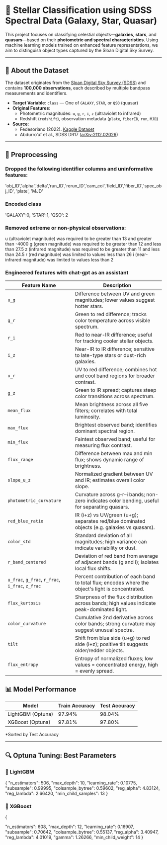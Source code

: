 # 🌌 Stellar Classification using SDSS Spectral Data (Galaxy, Star, Quasar)

This project focuses on classifying celestial objects—**galaxies**, **stars**, and **quasars**—based on their **photometric and spectral characteristics**. Using machine learning models trained on enhanced feature representations, we aim to distinguish object types captured by the Sloan Digital Sky Survey.

---

## 📄 About the Dataset

The dataset originates from the [Sloan Digital Sky Survey (SDSS)](https://www.kaggle.com/fedesoriano/stellar-classification-dataset-sdss17) and contains **100,000 observations**, each described by multiple bandpass measurements and identifiers.

- **Target Variable**: `class` — One of `GALAXY`, `STAR`, or `QSO` (quasar)
- **Original Features**:
  - Photometric magnitudes: `u`, `g`, `r`, `i`, `z` (ultraviolet to infrared)
  - Redshift (`redshift`), observation metadata (`plate`, `fiberID`, `run`, `MJD`)
- **Source**:
  - Fedesoriano (2022). [Kaggle Dataset](https://www.kaggle.com/fedesoriano/stellar-classification-dataset-sdss17)
  - Abdurro’uf et al., SDSS DR17 ([arXiv:2112.02026](https://arxiv.org/abs/2112.02026))

---

## 🔧 Preprocessing

### Dropped the following identifier columns and uninformative features:
'obj_ID','alpha','delta','run_ID','rerun_ID','cam_col','field_ID','fiber_ID','spec_obj_ID', 'plate', 'MJD'

### Encoded class
'GALAXY':0, 'STAR':1, 'QSO': 2

### Removed extreme or non-physical observations:
u (ultraviolet magnitude) was required to be greater than 13 and greater than -4000
g (green magnitude) was required to be greater than 12 and less than 27.5
z (infrared magnitude) was required to be greater than 11 and less than 24.5
r (red magnitude) was limited to values less than 26
i (near-infrared magnitude) was limited to values less than 2

### Engineered features with chat-gpt as an assistant
| Feature Name                                     | Description                                                                                        |
| ------------------------------------------------ | -------------------------------------------------------------------------------------------------- |
| `u_g`                                            | Difference between UV and green magnitudes; lower values suggest hotter stars.                     |
| `g_r`                                            | Green to red difference; tracks color temperature across visible spectrum.                         |
| `r_i`                                            | Red to near-IR difference; useful for tracking cooler stellar objects.                             |
| `i_z`                                            | Near-IR to IR difference; sensitive to late-type stars or dust-rich galaxies.                      |
| `u_r`                                            | UV to red difference; combines hot and cool band regions for broader contrast.                     |
| `g_z`                                            | Green to IR spread; captures steep color transitions across spectrum.                              |
| `mean_flux`                                      | Mean brightness across all five filters; correlates with total luminosity.                         |
| `max_flux`                                       | Brightest observed band; identifies dominant spectral region.                                      |
| `min_flux`                                       | Faintest observed band; useful for measuring flux contrast.                                        |
| `flux_range`                                     | Difference between max and min flux; shows dynamic range of brightness.                            |
| `slope_u_z`                                      | Normalized gradient between UV and IR; estimates overall color slope.                              |
| `photometric_curvature`                          | Curvature across g–r–i bands; non-zero indicates color bending, useful for separating quasars.     |
| `red_blue_ratio`                                 | IR (i+z) vs UV/green (u+g); separates red/blue dominated objects (e.g. galaxies vs quasars).       |
| `color_std`                                      | Standard deviation of all magnitudes; high variance can indicate variability or dust.              |
| `r_band_centered`                                | Deviation of red band from average of adjacent bands (g and i); isolates local flux shifts.        |
| `u_frac`, `g_frac`, `r_frac`, `i_frac`, `z_frac` | Percent contribution of each band to total flux; encodes where the object's light is concentrated. |
| `flux_kurtosis`                                  | Sharpness of the flux distribution across bands; high values indicate peak-dominated light.        |
| `color_curvature`                                | Cumulative 2nd derivative across color bands; strong curvature may suggest unusual spectra.        |
| `tilt`                                           | Shift from blue side (u+g) to red side (i+z); positive tilt suggests older/redder objects.         |
| `flux_entropy`                                   | Entropy of normalized fluxes; low values = concentrated energy, high = evenly spread.              |


## 📊 Model Performance

| Model              | Train Accuracy | Test Accuracy |
|--------------------|----------------|---------------|
| LightGBM (Optuna)  | 97.94%         | 98.04%        |
| XGBoost (Optuna)   | 97.81%         | 97.80%        |

*Sorted by Test Accuracy

---

## 🔍 Optuna Tuning: Best Parameters

### 🔹 LightGBM

{
  "n_estimators": 506,
  "max_depth": 10,
  "learning_rate": 0.10775,
  "subsample": 0.99995,
  "colsample_bytree": 0.59602,
  "reg_alpha": 4.83124,
  "reg_lambda": 2.66420,
  "min_child_samples": 13
}

### 🔹 XGBoost
{

  "n_estimators": 608,
  "max_depth": 12,
  "learning_rate": 0.16907,
  "subsample": 0.70642,
  "colsample_bytree": 0.55137,
  "reg_alpha": 3.40947,
  "reg_lambda": 4.01019,
  "gamma": 1.26266,
  "min_child_weight": 14
}

